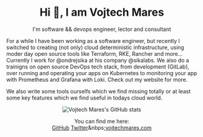 <p align="center">
  <h1 align="center"> Hi 👋, I am Vojtech Mares</h2>
  <p align="center">I'm software && devops engineer, lector and consultant</p>
</p>

For a while I have been working as a software engineer, but recently I switched to creating (not only) cloud deterministic infrastructure, using moder day open source tools like Terraform, RKE, Rancher and more... Currently I work for @ondrejsika at his company @sikalabs. We also do a trainigns on open source DevOps tech stack, from development (GitLab), over running and operating your apps on Kubernetes to monitoring your app with Prometheus and Grafana with Loki. Check out my website for more.

We also write some tools ourselfs which we find missing totally or at least some key features which we find useful in todays cloud world.

<p align="center">
  <img src="https://github-readme-stats.vercel.app/api?username=vojtechmares&count_private=true&show_icons=true" alt="Vojtech Mares's GitHub stats">
  <p align="center">
    You can find me here:<br />
    <a href="https://github.com/vojtechmares">GitHub</a>&nbsp;<a href="https://twitter.com/vojtechmares_">Twitter</a>&nbps;<a href="https://vojtechmares.com">vojtechmares.com</a>
  </p>
</p>
<!--
**vojtamares/vojtamares** is a ✨ _special_ ✨ repository because its `README.md` (this file) appears on your GitHub profile.

Here are some ideas to get you started:

- 🔭 I’m currently working on ...
- 🌱 I’m currently learning ...
- 👯 I’m looking to collaborate on ...
- 🤔 I’m looking for help with ...
- 💬 Ask me about ...
- 📫 How to reach me: ...
- 😄 Pronouns: ...
- ⚡ Fun fact: ...
-->

